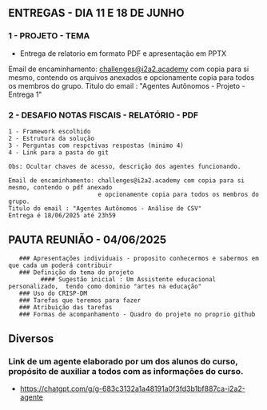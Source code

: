 ## ENTREGAS - DIA 11 E 18 DE JUNHO

### 1 - PROJETO - TEMA
  - Entrega de relatorio em formato PDF e apresentação em PPTX
   
   Email de encaminhamento: challenges@i2a2.academy com copia para si mesmo, contendo os arquivos anexados 
                            e opcionamente copia para todos os membros do grupo.
   Titulo do email : "Agentes Autônomos - Projeto - Entrega 1"
   
### 2 - DESAFIO NOTAS FISCAIS - RELATÓRIO - PDF

    1 - Framework escolhido
    2 - Estrutura da solução
    3 - Perguntas com respctivas respostas (minimo 4)
    4 - Link para a pasta do git

    Obs: Ocultar chaves de acesso, descrição dos agentes funcionando.

    Email de encaminhamento: challenges@i2a2.academy com copia para si mesmo, contendo o pdf anexado 
                             e opcionamente copia para todos os membros do grupo.
    Titulo do email : "Agentes Autônomos - Análise de CSV"
    Entrega é 18/06/2025 até 23h59   

 ## PAUTA REUNIÃO - 04/06/2025

       ### Apresentações individuais - proposito conhecermos e sabermos em que cada um poderá contribuir
       ### Definição do tema do projeto
             #### Sugestão inicial : Um Assistente educacional personalizado,  tendo como dominio "artes na educação"
       ### Uso do CRISP-DM      
       ### Tarefas que teremos para fazer
       ### Atribuição das tarefas
       ### Formas de acompanhamento - Quadro do projeto no proprio github

 ## Diversos
 
   ### Link de um agente elaborado por um dos alunos do curso, propósito de auxiliar a todos com as informações do curso.
   - https://chatgpt.com/g/g-683c3132a1a48191a0f3fd3b1bf887ca-i2a2-agente
